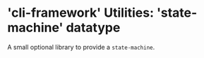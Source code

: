 # 'cli-framework' Utilities: 'state-machine' datatype
A small optional library to provide a `state-machine`.

